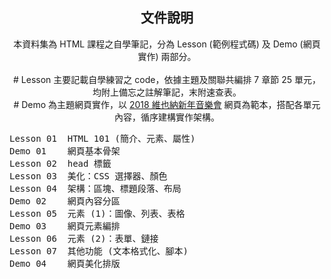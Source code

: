 <h2 align="center">文件說明</h2>

<p align="center">本資料集為 HTML 課程之自學筆記，分為 Lesson (範例程式碼) 及 Demo (網頁實作) 兩部分。<br><br>
# Lesson 主要記載自學練習之 code，依據主題及關聯共編排 7 章節 25 單元，均附上備忘之註解筆記，末附速查表。<br>
# Demo 為主題網頁實作，以 <a href="http://www.soomal.com/doc/20100007586.htm">2018 維也納新年音樂會</a> 網頁為範本，搭配各單元內容，循序建構實作架構。</p>
    
<pre>
Lesson 01  HTML 101 (簡介、元素、屬性)
Demo 01    網頁基本骨架
Lesson 02  head 標籤
Lesson 03  美化：CSS 選擇器、顏色
Lesson 04  架構：區塊、標題段落、布局
Demo 02    網頁內容分區
Lesson 05  元素 (1)：圖像、列表、表格
Demo 03    網頁元素編排
Lesson 06  元素 (2)：表單、鏈接
Lesson 07  其他功能 (文本格式化、腳本)
Demo 04    網頁美化排版
</pre>
